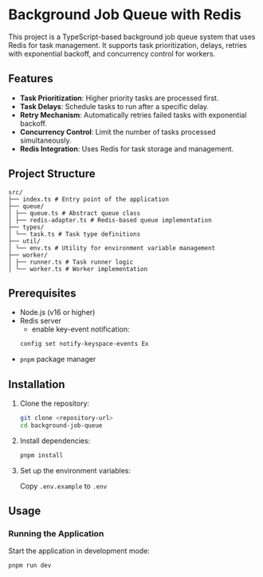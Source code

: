 # Background Job Queue with Redis

This project is a TypeScript-based background job queue system that uses Redis for task management. It supports task prioritization, delays, retries with exponential backoff, and concurrency control for workers.

## Features

- **Task Prioritization**: Higher priority tasks are processed first.
- **Task Delays**: Schedule tasks to run after a specific delay.
- **Retry Mechanism**: Automatically retries failed tasks with exponential backoff.
- **Concurrency Control**: Limit the number of tasks processed simultaneously.
- **Redis Integration**: Uses Redis for task storage and management.

## Project Structure
```
src/
├── index.ts # Entry point of the application
├── queue/
│ ├── queue.ts # Abstract queue class
│ ├── redis-adapter.ts # Redis-based queue implementation
├── types/
│ └── task.ts # Task type definitions
├── util/
│ └── env.ts # Utility for environment variable management
├── worker/
│ ├── runner.ts # Task runner logic
│ └── worker.ts # Worker implementation
```

## Prerequisites

- Node.js (v16 or higher)
- Redis server
    - enable key-event notification:
    ```bash
    config set notify-keyspace-events Ex
    ```
- `pnpm` package manager

## Installation

1. Clone the repository:

   ```bash
   git clone <repository-url>
   cd background-job-queue
   ```
2. Install dependencies:
    ```bash
    pnpm install
    ```
3. Set up the environment variables:

    Copy `.env.example` to `.env`

## Usage

### Running the Application

Start the application in development mode:

```bash
pnpm run dev
```
